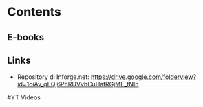 # Contents

## E-books

## Links
- Repository di Inforge.net: https://drive.google.com/folderview?id=1oiAv_qEQj6PhRUVvhCuHatRGjME_tNIn

#YT Videos
